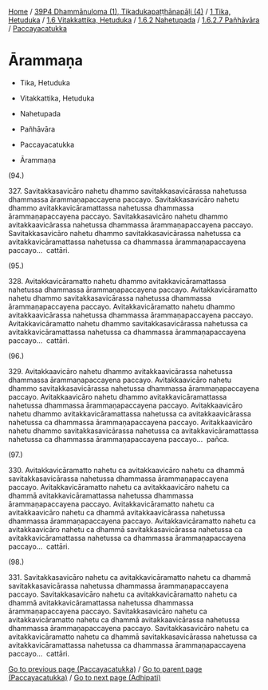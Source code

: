 
[Home](/) / [39P4 Dhammānuloma (1), Tikadukapaṭṭhānapāḷi (4)](../../../../...md) / [1 Tika, Hetuduka](../../../...md) / [1.6 Vitakkattika, Hetuduka](../../...md) / [1.6.2 Nahetupada](../...md) / [1.6.2.7 Pañhāvāra](...md) / [Paccayacatukka](../39P4/1/1.6/1.6.2/1.6.2.7/Paccayacatukka.md)

# Ārammaṇa

* Tika, Hetuduka

* Vitakkattika, Hetuduka

* Nahetupada

* Pañhāvāra

* Paccayacatukka

* Ārammaṇa

(94.)

327\. Savitakkasavicāro nahetu dhammo savitakkasavicārassa nahetussa dhammassa ārammaṇapaccayena paccayo. Savitakkasavicāro nahetu dhammo avitakkavicāramattassa nahetussa dhammassa ārammaṇapaccayena paccayo. Savitakkasavicāro nahetu dhammo avitakkaavicārassa nahetussa dhammassa ārammaṇapaccayena paccayo. Savitakkasavicāro nahetu dhammo savitakkasavicārassa nahetussa ca avitakkavicāramattassa nahetussa ca dhammassa ārammaṇapaccayena paccayo…  cattāri.

(95.)

328\. Avitakkavicāramatto nahetu dhammo avitakkavicāramattassa nahetussa dhammassa ārammaṇapaccayena paccayo. Avitakkavicāramatto nahetu dhammo savitakkasavicārassa nahetussa dhammassa ārammaṇapaccayena paccayo. Avitakkavicāramatto nahetu dhammo avitakkaavicārassa nahetussa dhammassa ārammaṇapaccayena paccayo. Avitakkavicāramatto nahetu dhammo savitakkasavicārassa nahetussa ca avitakkavicāramattassa nahetussa ca dhammassa ārammaṇapaccayena paccayo…  cattāri.

(96.)

329\. Avitakkaavicāro nahetu dhammo avitakkaavicārassa nahetussa dhammassa ārammaṇapaccayena paccayo. Avitakkaavicāro nahetu dhammo savitakkasavicārassa nahetussa dhammassa ārammaṇapaccayena paccayo. Avitakkaavicāro nahetu dhammo avitakkavicāramattassa nahetussa dhammassa ārammaṇapaccayena paccayo. Avitakkaavicāro nahetu dhammo avitakkavicāramattassa nahetussa ca avitakkaavicārassa nahetussa ca dhammassa ārammaṇapaccayena paccayo. Avitakkaavicāro nahetu dhammo savitakkasavicārassa nahetussa ca avitakkavicāramattassa nahetussa ca dhammassa ārammaṇapaccayena paccayo…  pañca.

(97.)

330\. Avitakkavicāramatto nahetu ca avitakkaavicāro nahetu ca dhammā savitakkasavicārassa nahetussa dhammassa ārammaṇapaccayena paccayo. Avitakkavicāramatto nahetu ca avitakkaavicāro nahetu ca dhammā avitakkavicāramattassa nahetussa dhammassa ārammaṇapaccayena paccayo. Avitakkavicāramatto nahetu ca avitakkaavicāro nahetu ca dhammā avitakkaavicārassa nahetussa dhammassa ārammaṇapaccayena paccayo. Avitakkavicāramatto nahetu ca avitakkaavicāro nahetu ca dhammā savitakkasavicārassa nahetussa ca avitakkavicāramattassa nahetussa ca dhammassa ārammaṇapaccayena paccayo…  cattāri.

(98.)

331\. Savitakkasavicāro nahetu ca avitakkavicāramatto nahetu ca dhammā savitakkasavicārassa nahetussa dhammassa ārammaṇapaccayena paccayo. Savitakkasavicāro nahetu ca avitakkavicāramatto nahetu ca dhammā avitakkavicāramattassa nahetussa dhammassa ārammaṇapaccayena paccayo. Savitakkasavicāro nahetu ca avitakkavicāramatto nahetu ca dhammā avitakkaavicārassa nahetussa dhammassa ārammaṇapaccayena paccayo. Savitakkasavicāro nahetu ca avitakkavicāramatto nahetu ca dhammā savitakkasavicārassa nahetussa ca avitakkavicāramattassa nahetussa ca dhammassa ārammaṇapaccayena paccayo…  cattāri.

[Go to previous page (Paccayacatukka)](../39P4/1/1.6/1.6.2/1.6.2.7/Paccayacatukka.md) / [Go to parent page (Paccayacatukka)](../39P4/1/1.6/1.6.2/1.6.2.7/Paccayacatukka.md) / [Go to next page (Adhipati)](Adhipati.md)


